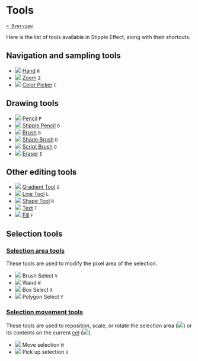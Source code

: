 # Tools

[`< Overview`](overview.md)

Here is the list of tools available in Stipple Effect, along with their shortcuts.

## Navigation and sampling tools

* ![](https://raw.githubusercontent.com/jbunke/stipple-effect/master/res/icons/hand.png) [Hand](hand.md) `H`
* ![](https://raw.githubusercontent.com/jbunke/stipple-effect/master/res/icons/zoom.png) [Zoom](zoom.md) `Z`
* ![](https://raw.githubusercontent.com/jbunke/stipple-effect/master/res/icons/color_picker.png) [Color Picker](color-picker.md) `C`

## Drawing tools

* ![](https://raw.githubusercontent.com/jbunke/stipple-effect/master/res/icons/pencil.png) [Pencil](pencil.md) `P`
* ![](https://raw.githubusercontent.com/jbunke/stipple-effect/master/res/icons/stipple_pencil.png) [Stipple Pencil](stipple-pencil.md ) `O`
* ![](https://raw.githubusercontent.com/jbunke/stipple-effect/master/res/icons/brush.png) [Brush](stipple-pencil.md ) `B`
* ![](https://raw.githubusercontent.com/jbunke/stipple-effect/master/res/icons/shade_brush.png) [Shade Brush](stipple-pencil.md ) `D`
* ![](https://raw.githubusercontent.com/jbunke/stipple-effect/master/res/icons/script_brush.png) [Script Brush](stipple-pencil.md ) `Q`
* ![](https://raw.githubusercontent.com/jbunke/stipple-effect/master/res/icons/eraser.png) [Eraser](stipple-pencil.md ) `E`

## Other editing tools

* ![](https://raw.githubusercontent.com/jbunke/stipple-effect/master/res/icons/gradient_tool.png) [Gradient Tool](gradient-tool.md ) `G`
* ![](https://raw.githubusercontent.com/jbunke/stipple-effect/master/res/icons/line_tool.png) [Line Tool](line-tool.md ) `L`
* ![](https://raw.githubusercontent.com/jbunke/stipple-effect/master/res/icons/shape_tool.png) [Shape Tool](shape-tool.md) `R`
* ![](https://raw.githubusercontent.com/jbunke/stipple-effect/master/res/icons/text_tool.png) [Text](text-tool.md) `T`
* ![](https://raw.githubusercontent.com/jbunke/stipple-effect/master/res/icons/fill.png) [Fill](fill-tool.md) `F`

## Selection tools

### [Selection area tools](sel-area-tools.md)

These tools are used to modify the pixel area of the selection.

* ![](https://raw.githubusercontent.com/jbunke/stipple-effect/master/res/icons/brush_select.png) Brush Select `V`
* ![](https://raw.githubusercontent.com/jbunke/stipple-effect/master/res/icons/wand.png) Wand `W`
* ![](https://raw.githubusercontent.com/jbunke/stipple-effect/master/res/icons/box_select.png) Box Select `X`
* ![](https://raw.githubusercontent.com/jbunke/stipple-effect/master/res/icons/polygon_select.png) Polygon Select `Y`

### [Selection movement tools](sel-move-tools.md)

These tools are used to reposition, scale, or rotate the selection area (![](https://raw.githubusercontent.com/jbunke/stipple-effect/master/res/icons/move_selection.png)) or its contents on the current [cel](scope.md/#cel) (![](https://raw.githubusercontent.com/jbunke/stipple-effect/master/res/icons/pick_up_selection.png)).

* ![](https://raw.githubusercontent.com/jbunke/stipple-effect/master/res/icons/move_selection.png) Move selection `M`
* ![](https://raw.githubusercontent.com/jbunke/stipple-effect/master/res/icons/pick_up_selection.png) Pick up selection `U`

<!-- TODO -->
